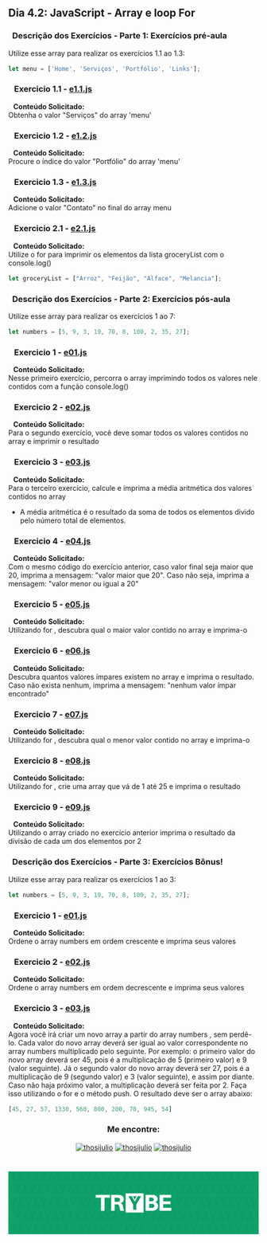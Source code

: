 ## Dia 4.2: JavaScript - Array e loop For

### &nbsp; Descrição dos Exercícios - Parte 1: Exercícios pré-aula

Utilize esse array para realizar os exercícios 1.1 ao 1.3:
~~~javascript
let menu = ['Home', 'Serviços', 'Portfólio', 'Links'];
~~~

### &nbsp;&nbsp; Exercicio 1.1 - [e1.1.js](https://github.com/thosijulio/trybe-exercises/blob/exercises/4.2/1.INTRODUCAO/BLOCO_04/DIA_02/PRE-AULA/e1.1.js)
  <b>&nbsp;&nbsp;&nbsp;Conteúdo Solicitado: </b> <br> 
Obtenha o valor "Serviços" do array 'menu' <br>

### &nbsp;&nbsp; Exercicio 1.2 - [e1.2.js](https://github.com/thosijulio/trybe-exercises/blob/exercises/4.2/1.INTRODUCAO/BLOCO_04/DIA_02/PRE-AULA/e1.2.js)
  <b>&nbsp;&nbsp;&nbsp;Conteúdo Solicitado: </b> <br> 
Procure o índice do valor "Portfólio" do array 'menu' <br>

### &nbsp;&nbsp; Exercicio 1.3 - [e1.3.js](https://github.com/thosijulio/trybe-exercises/blob/exercises/4.2/1.INTRODUCAO/BLOCO_04/DIA_02/PRE-AULA/e1.3.js)
  <b>&nbsp;&nbsp;&nbsp;Conteúdo Solicitado: </b> <br> 
Adicione o valor "Contato" no final do array menu <br>

### &nbsp;&nbsp; Exercicio 2.1 - [e2.1.js](https://github.com/thosijulio/trybe-exercises/blob/exercises/4.2/1.INTRODUCAO/BLOCO_04/DIA_02/PRE-AULA/e2.1.js)
  <b>&nbsp;&nbsp;&nbsp;Conteúdo Solicitado: </b> <br> 
Utilize o for para imprimir os elementos da lista groceryList com o console.log() <br>
~~~javascript
let groceryList = ["Arroz", "Feijão", "Alface", "Melancia"];
~~~

### &nbsp; Descrição dos Exercícios - Parte 2: Exercícios pós-aula

Utilize esse array para realizar os exercícios 1 ao 7:
~~~javascript
let numbers = [5, 9, 3, 19, 70, 8, 100, 2, 35, 27];
~~~

### &nbsp;&nbsp; Exercicio 1 - [e01.js](https://github.com/thosijulio/trybe-exercises/blob/exercises/4.2/1.INTRODUCAO/BLOCO_04/DIA_02/e01.js)
  <b>&nbsp;&nbsp;&nbsp;Conteúdo Solicitado: </b> <br>
Nesse primeiro exercício, percorra o array imprimindo todos os valores nele contidos com a função console.log() <br>

### &nbsp;&nbsp; Exercicio 2 - [e02.js](https://github.com/thosijulio/trybe-exercises/blob/exercises/4.2/1.INTRODUCAO/BLOCO_04/DIA_02/e02.js)
  <b>&nbsp;&nbsp;&nbsp;Conteúdo Solicitado: </b> <br>
Para o segundo exercício, você deve somar todos os valores contidos no array e imprimir o resultado <br>

### &nbsp;&nbsp; Exercicio 3 - [e03.js](https://github.com/thosijulio/trybe-exercises/blob/exercises/4.2/1.INTRODUCAO/BLOCO_04/DIA_02/e03.js)
  <b>&nbsp;&nbsp;&nbsp;Conteúdo Solicitado: </b> <br>
Para o terceiro exercício, calcule e imprima a média aritmética dos valores contidos no array <br>
* A média aritmética é o resultado da soma de todos os elementos divido pelo número total de elementos.

### &nbsp;&nbsp; Exercicio 4 - [e04.js](https://github.com/thosijulio/trybe-exercises/blob/exercises/4.2/1.INTRODUCAO/BLOCO_04/DIA_02/e04.js)
  <b>&nbsp;&nbsp;&nbsp;Conteúdo Solicitado: </b> <br>
Com o mesmo código do exercício anterior, caso valor final seja maior que 20, imprima a mensagem: "valor maior que 20". Caso não seja, imprima a mensagem: "valor menor ou igual a 20" <br>

### &nbsp;&nbsp; Exercicio 5 - [e05.js](https://github.com/thosijulio/trybe-exercises/blob/exercises/4.2/1.INTRODUCAO/BLOCO_04/DIA_02/e05.js)
  <b>&nbsp;&nbsp;&nbsp;Conteúdo Solicitado: </b> <br>
Utilizando for , descubra qual o maior valor contido no array e imprima-o <br>
  
### &nbsp;&nbsp; Exercicio 6 - [e06.js](https://github.com/thosijulio/trybe-exercises/blob/exercises/4.2/1.INTRODUCAO/BLOCO_04/DIA_02/e06.js)
  <b>&nbsp;&nbsp;&nbsp;Conteúdo Solicitado: </b> <br>
Descubra quantos valores ímpares existem no array e imprima o resultado. Caso não exista nenhum, imprima a mensagem: "nenhum valor ímpar encontrado" <br>
  
### &nbsp;&nbsp; Exercicio 7 - [e07.js](https://github.com/thosijulio/trybe-exercises/blob/exercises/4.2/1.INTRODUCAO/BLOCO_04/DIA_02/e07.js)
  <b>&nbsp;&nbsp;&nbsp;Conteúdo Solicitado: </b> <br>
Utilizando for , descubra qual o menor valor contido no array e imprima-o <br>

### &nbsp;&nbsp; Exercicio 8 - [e08.js](https://github.com/thosijulio/trybe-exercises/blob/exercises/4.2/1.INTRODUCAO/BLOCO_04/DIA_02/e08.js)
  <b>&nbsp;&nbsp;&nbsp;Conteúdo Solicitado: </b> <br>
Utilizando for , crie uma array que vá de 1 até 25 e imprima o resultado <br>

### &nbsp;&nbsp; Exercicio 9 - [e09.js](https://github.com/thosijulio/trybe-exercises/blob/exercises/4.2/1.INTRODUCAO/BLOCO_04/DIA_02/e09.js)
  <b>&nbsp;&nbsp;&nbsp;Conteúdo Solicitado: </b> <br>
Utilizando o array criado no exercício anterior imprima o resultado da divisão de cada um dos elementos por 2 <br>

### &nbsp; Descrição dos Exercícios - Parte 3: Exercícios Bônus!

Utilize esse array para realizar os exercícios 1 ao 3:
~~~javascript
let numbers = [5, 9, 3, 19, 70, 8, 100, 2, 35, 27];
~~~

### &nbsp;&nbsp; Exercicio 1 - [e01.js](https://github.com/thosijulio/trybe-exercises/blob/exercises/4.2/1.INTRODUCAO/BLOCO_04/DIA_02/BONUS/e01.js)
  <b>&nbsp;&nbsp;&nbsp;Conteúdo Solicitado: </b> <br>
Ordene o array numbers em ordem crescente e imprima seus valores <br>

### &nbsp;&nbsp; Exercicio 2 - [e02.js](https://github.com/thosijulio/trybe-exercises/blob/exercises/4.2/1.INTRODUCAO/BLOCO_04/DIA_02/BONUS/e02.js)
  <b>&nbsp;&nbsp;&nbsp;Conteúdo Solicitado: </b> <br>
Ordene o array numbers em ordem decrescente e imprima seus valores <br>

### &nbsp;&nbsp; Exercicio 3 - [e03.js](https://github.com/thosijulio/trybe-exercises/blob/exercises/4.2/1.INTRODUCAO/BLOCO_04/DIA_02/BONUS/e03.js)
  <b>&nbsp;&nbsp;&nbsp;Conteúdo Solicitado: </b> <br>
Agora você irá criar um novo array a partir do array numbers , sem perdê-lo. Cada valor do novo array deverá ser igual ao valor correspondente no array numbers multiplicado pelo seguinte. Por exemplo: o primeiro valor do novo array deverá ser 45, pois é a multiplicação de 5 (primeiro valor) e 9 (valor seguinte). Já o segundo valor do novo array deverá ser 27, pois é a multiplicação de 9 (segundo valor) e 3 (valor seguinte), e assim por diante. Caso não haja próximo valor, a multiplicação deverá ser feita por 2. Faça isso utilizando o for e o método push. O resultado deve ser o array abaixo: <br>
~~~javascript
[45, 27, 57, 1330, 560, 800, 200, 70, 945, 54]
~~~

<h3 align=center>Me encontre:</h3>

<p align=center>
<a href="https://www.linkedin.com/in/thosijulio/" target="blank"><img align="center" src="https://cdn.jsdelivr.net/npm/simple-icons@3.0.1/icons/linkedin.svg" alt="thosijulio" height="20" width="20" /></a>
<a href="https://www.github.com/thosijulio/" target="blank"><img align="center" src="https://cdn.jsdelivr.net/npm/simple-icons@3.0.1/icons/github.svg" alt="thosijulio" height="20" width="20" /></a>
<a href="https://www.instagram.com/thosijulio" target="blank"><img align="center" src="https://cdn.jsdelivr.net/npm/simple-icons@3.0.1/icons/instagram.svg" alt="thosijulio" height="20" width="20" /></a>
 </p>
 
 <h1 align="center">
    <img alt="Trybe" src="https://github.com/thosijulio/trybe-exercises/blob/main/trybe_logo.jpeg" />
</h1>
